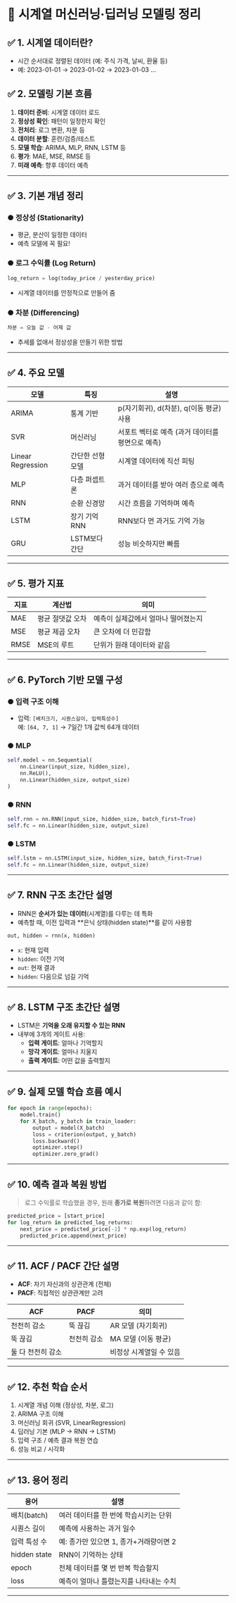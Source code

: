 # 📘 시계열 머신러닝·딥러닝 모델링 정리 

## ✅ 1. 시계열 데이터란?
- 시간 순서대로 정렬된 데이터 (예: 주식 가격, 날씨, 환율 등)
- 예: 2023-01-01 → 2023-01-02 → 2023-01-03 ...

## ✅ 2. 모델링 기본 흐름
1. **데이터 준비**: 시계열 데이터 로드  
2. **정상성 확인**: 패턴이 일정한지 확인  
3. **전처리**: 로그 변환, 차분 등  
4. **데이터 분할**: 훈련/검증/테스트  
5. **모델 학습**: ARIMA, MLP, RNN, LSTM 등  
6. **평가**: MAE, MSE, RMSE 등  
7. **미래 예측**: 향후 데이터 예측  

---

## ✅ 3. 기본 개념 정리

### ● 정상성 (Stationarity)
- 평균, 분산이 일정한 데이터
- 예측 모델에 꼭 필요!

### ● 로그 수익률 (Log Return)
```python
log_return = log(today_price / yesterday_price)
```
- 시계열 데이터를 안정적으로 만들어 줌

### ● 차분 (Differencing)
```python
차분 = 오늘 값 - 어제 값
```
- 추세를 없애서 정상성을 만들기 위한 방법

---

## ✅ 4. 주요 모델

| 모델 | 특징 | 설명 |
|------|------|------|
| ARIMA | 통계 기반 | p(자기회귀), d(차분), q(이동 평균) 사용 |
| SVR | 머신러닝 | 서포트 벡터로 예측 (과거 데이터를 평면으로 예측) |
| Linear Regression | 간단한 선형 모델 | 시계열 데이터에 직선 피팅 |
| MLP | 다층 퍼셉트론 | 과거 데이터를 받아 여러 층으로 예측 |
| RNN | 순환 신경망 | 시간 흐름을 기억하며 예측 |
| LSTM | 장기 기억 RNN | RNN보다 먼 과거도 기억 가능 |
| GRU | LSTM보다 간단 | 성능 비슷하지만 빠름 |

---

## ✅ 5. 평가 지표

| 지표 | 계산법 | 의미 |
|------|--------|------|
| MAE | 평균 절댓값 오차 | 예측이 실제값에서 얼마나 떨어졌는지 |
| MSE | 평균 제곱 오차 | 큰 오차에 더 민감함 |
| RMSE | MSE의 루트 | 단위가 원래 데이터와 같음 |

---

## ✅ 6. PyTorch 기반 모델 구성

### ● 입력 구조 이해
- 입력: `[배치크기, 시퀀스길이, 입력특성수]`  
  예: `[64, 7, 1]` → 7일간 1개 값씩 64개 데이터

### ● MLP
```python
self.model = nn.Sequential(
    nn.Linear(input_size, hidden_size),
    nn.ReLU(),
    nn.Linear(hidden_size, output_size)
)
```

### ● RNN
```python
self.rnn = nn.RNN(input_size, hidden_size, batch_first=True)
self.fc = nn.Linear(hidden_size, output_size)
```

### ● LSTM
```python
self.lstm = nn.LSTM(input_size, hidden_size, batch_first=True)
self.fc = nn.Linear(hidden_size, output_size)
```

---

## ✅ 7. RNN 구조 초간단 설명

- RNN은 **순서가 있는 데이터**(시계열)를 다루는 데 특화
- 예측할 때, 이전 입력과 **은닉 상태(hidden state)**를 같이 사용함

```python
out, hidden = rnn(x, hidden)
```

- `x`: 현재 입력  
- `hidden`: 이전 기억  
- `out`: 현재 결과  
- `hidden`: 다음으로 넘길 기억  

---

## ✅ 8. LSTM 구조 초간단 설명

- LSTM은 **기억을 오래 유지할 수 있는 RNN**
- 내부에 3개의 게이트 사용:
  - **입력 게이트**: 얼마나 기억할지
  - **망각 게이트**: 얼마나 지울지
  - **출력 게이트**: 어떤 값을 출력할지

---

## ✅ 9. 실제 모델 학습 흐름 예시

```python
for epoch in range(epochs):
    model.train()
    for X_batch, y_batch in train_loader:
        output = model(X_batch)
        loss = criterion(output, y_batch)
        loss.backward()
        optimizer.step()
        optimizer.zero_grad()
```

---

## ✅ 10. 예측 결과 복원 방법

> 로그 수익률로 학습했을 경우, 원래 **종가로 복원**하려면 다음과 같이 함:

```python
predicted_price = [start_price]
for log_return in predicted_log_returns:
    next_price = predicted_price[-1] * np.exp(log_return)
    predicted_price.append(next_price)
```

---

## ✅ 11. ACF / PACF 간단 설명

- **ACF**: 자기 자신과의 상관관계 (전체)
- **PACF**: 직접적인 상관관계만 고려

| ACF | PACF | 의미 |
|-----|------|------|
| 천천히 감소 | 뚝 끊김 | AR 모델 (자기회귀) |
| 뚝 끊김 | 천천히 감소 | MA 모델 (이동 평균) |
| 둘 다 천천히 감소 |  | 비정상 시계열일 수 있음 |

---

## ✅ 12. 추천 학습 순서

1. 시계열 개념 이해 (정상성, 차분, 로그)  
2. ARIMA 구조 이해  
3. 머신러닝 회귀 (SVR, LinearRegression)  
4. 딥러닝 기본 (MLP → RNN → LSTM)  
5. 입력 구조 / 예측 결과 복원 연습  
6. 성능 비교 / 시각화  

---

## ✅ 13. 용어 정리

| 용어 | 설명 |
|------|------|
| 배치(batch) | 여러 데이터를 한 번에 학습시키는 단위 |
| 시퀀스 길이 | 예측에 사용하는 과거 일수 |
| 입력 특성 수 | 예: 종가만 있으면 1, 종가+거래량이면 2 |
| hidden state | RNN이 기억하는 상태 |
| epoch | 전체 데이터를 몇 번 반복 학습할지 |
| loss | 예측이 얼마나 틀렸는지를 나타내는 수치 |

---
